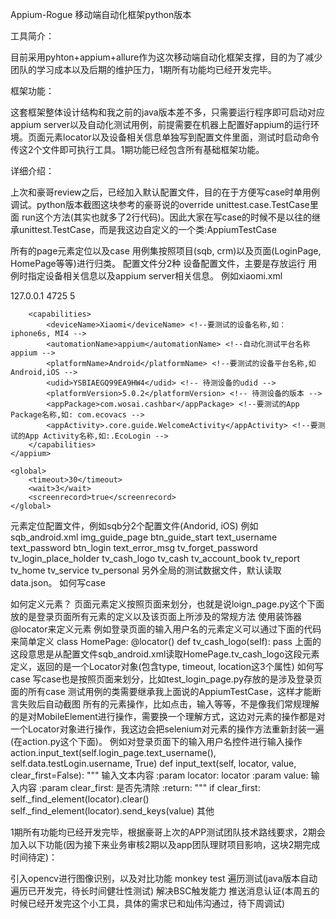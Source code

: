 Appium-Rogue 移动端自动化框架python版本

工具简介：

目前采用pyhton+appium+allure作为这次移动端自动化框架支撑，目的为了减少团队的学习成本以及后期的维护压力，1期所有功能均已经开发完毕。

框架功能：

这套框架整体设计结构和我之前的java版本差不多，只需要运行程序即可启动对应appium server以及自动化测试用例，前提需要在机器上配置好appium的运行环境。页面元素locator以及设备相关信息单独写到配置文件里面，测试时启动命令传这2个文件即可执行工具。1期功能已经包含所有基础框架功能。

详细介绍：

上次和豪哥review之后，已经加入默认配置文件，目的在于方便写case时单用例调试。python版本截图这块参考的豪哥说的override unittest.case.TestCase里面 run这个方法(其实也就多了2行代码)。因此大家在写case的时候不是以往的继承unittest.TestCase，而是我这边自定义的一个类:AppiumTestCase

所有的page元素定位以及case 用例集按照项目(sqb, crm)以及页面(LoginPage, HomePage等等)进行归类。
配置文件分2种
设备配置文件，主要是存放运行 用例时指定设备相关信息以及appium server相关信息。
例如xiaomi.xml
<?xml version="1.0" encoding="UTF-8"?>
<config mobileName="samsungS5" mobileType="android">
    <appium>
        <host>127.0.0.1</host>
        <port>4725</port>
        <implicitlyWait>5</implicitlyWait>

        <capabilities>
            <deviceName>Xiaomi</deviceName> <!--要测试的设备名称,如：iphone6s, MI4 -->
            <automationName>appium</automationName> <!--自动化测试平台名称appium -->
            <platformName>Android</platformName> <!--要测试的设备平台名称,如 Android,iOS -->
            <udid>YSBIAEGQ99EA9HW4</udid> <!-- 待测设备的udid -->
            <platformVersion>5.0.2</platformVersion> <!-- 待测设备的版本 -->
            <appPackage>com.wosai.cashbar</appPackage> <!--要测试的App Package名称,如: com.ecovacs -->
            <appActivity>.core.guide.WelcomeActivity</appActivity> <!--要测试的App Activity名称,如:.EcoLogin -->
        </capabilities>
    </appium>

    <global>
        <timeout>30</timeout>
        <wait>3</wait>
        <screenrecord>true</screenrecord>
    </global>
</config>
元素定位配置文件，例如sqb分2个配置文件(Andorid, iOS)
例如sqb_android.xml
<?xml version="1.0" encoding="UTF-8"?>
<map>
    <!--locator of page map info -->
    <page pageName="LoginPage">
        <locator type="id" timeout="15" location="com.wosai.cashbar:id/frag_guide_page_img">img_guide_page</locator>
        <locator type="id" timeout="3" location="com.wosai.cashbar:id/frag_guide_page_button">btn_guide_start</locator>
        <locator type="id" timeout="3" location="com.wosai.cashbar:id/login_phone">text_username</locator>
        <locator type="id" timeout="3" location="com.wosai.cashbar:id/login_password">text_password</locator>
        <locator type="id" timeout="3" location="com.wosai.cashbar:id/login_button">btn_login</locator>
        <locator type="id" timeout="3" location="com.wosai.cashbar:id/login_error_message">text_error_msg</locator>
        <locator type="id" timeout="3" location="com.wosai.cashbar:id/frag_login_forget_password">tv_forget_password
        </locator>
        <locator type="id" timeout="3" location="com.wosai.cashbar:id/login_place_holder_text">tv_login_place_holder
        </locator>
    </page>
    <page pageName="HomePage">
        <locator type="text" timeout="10" location="收钱吧">tv_cash_logo</locator>
        <locator type="text" timeout="5" location="收款">tv_cash</locator>
        <locator type="text" timeout="3" location="账本">tv_account_book</locator>
        <locator type="text" timeout="3" location="报表">tv_report</locator>
        <locator type="text" timeout="3" location="首页">tv_home</locator>
        <locator type="text" timeout="3" location="服务中心">tv_service</locator>
        <locator type="text" timeout="3" location="我">tv_personal</locator>
    </page>
</map>
另外全局的测试数据文件，默认读取data.json。
如何写case

如何定义元素？
页面元素定义按照页面来划分，也就是说loign_page.py这个下面放的是登录页面所有元素的定义以及该页面上所涉及的常规方法
使用装饰器@locator来定义元素
例如登录页面的输入用户名的元素定义可以通过下面的代码来简单定义
class HomePage:
@locator()
    def tv_cash_logo(self):
        pass
上面的这段意思是从配置文件sqb_android.xml读取HomePage.tv_cash_logo这段元素定义，返回的是一个Locator对象(包含type, timeout, location这3个属性)
如何写case
写case也是按照页面来划分，比如test_login_page.py存放的是涉及登录页面的所有case
测试用例的类需要继承我上面说的AppiumTestCase，这样才能断言失败后自动截图
所有的元素操作，比如点击，输入等等，不是像我们常规理解的是对MobileElement进行操作，需要换一个理解方式，这边对元素的操作都是对一个Locator对象进行操作，我这边会把selenium对元素的操作方法重新封装一遍(在action.py这个下面)。
例如对登录页面下的输入用户名控件进行输入操作
action.input_text(self.login_page.text_username(), self.data.testLogin.username, True)
def input_text(self, locator, value, clear_first=False):
    """
    输入文本内容
    :param locator: locator 
    :param value: 输入内容
    :param clear_first: 是否先清除
    :return: 
    """
    if clear_first:
        self._find_element(locator).clear()
        self._find_element(locator).send_keys(value)
其他

1期所有功能均已经开发完毕，根据豪哥上次的APP测试团队技术路线要求，2期会加入以下功能(因为接下来业务审核2期以及app团队理财项目影响，这块2期完成时间待定)：

引入opencv进行图像识别，以及对比功能
monkey test
遍历测试(java版本自动遍历已开发完，待长时间健壮性测试)
解决BSC触发能力
推送消息认证(本周五的时候已经开发完这个小工具，具体的需求已和灿伟沟通过，待下周调试)
